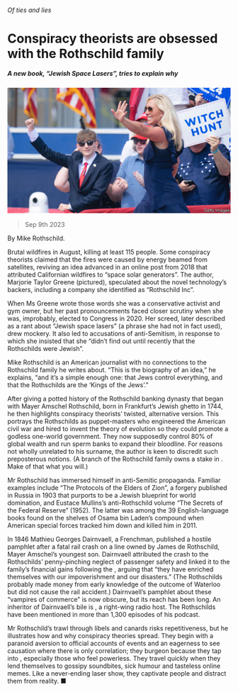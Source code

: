 ###### Of ties and lies

# Conspiracy theorists are obsessed with the Rothschild family 

##### A new book, “Jewish Space Lasers”, tries to explain why 

![image](images/20230916_CUP003.jpg) 

> Sep 9th 2023 

 By Mike Rothschild. 

Brutal wildfires  in August, killing at least 115 people. Some conspiracy theorists claimed that the fires were caused by energy beamed from satellites, reviving an idea advanced in an online post from 2018 that attributed Californian wildfires to “space solar generators”. The author, Marjorie Taylor Greene (pictured), speculated about the novel technology’s backers, including a company she identified as “Rothschild Inc”. 

When Ms Greene wrote those words she was a conservative activist and gym owner, but her past pronouncements faced closer scrutiny when she was, improbably, elected to Congress in 2020. Her screed, later described as a rant about “Jewish space lasers” (a phrase she had not in fact used), drew mockery. It also led to accusations of anti-Semitism, in response to which she insisted that she “didn’t find out until recently that the Rothschilds were Jewish”.

Mike Rothschild is an American journalist with no connections to the Rothschild family he writes about. “This is the biography of an idea,” he explains, “and it’s a simple enough one: that Jews control everything, and that the Rothschilds are the ‘Kings of the Jews’.” 

After giving a potted history of the Rothschild banking dynasty that began with Mayer Amschel Rothschild, born in Frankfurt’s Jewish ghetto in 1744, he then highlights conspiracy theorists’ twisted, alternative version. This portrays the Rothschilds as puppet-masters who engineered the American civil war and hired  to invent the theory of evolution so they could promote a godless one-world government. They now supposedly control 80% of global wealth and run sperm banks to expand their bloodline. For reasons not wholly unrelated to his surname, the author is keen to discredit such preposterous notions. (A branch of the Rothschild family owns a stake in . Make of that what you will.)

Mr Rothschild has immersed himself in anti-Semitic propaganda. Familiar examples include “The Protocols of the Elders of Zion”, a forgery published in Russia in 1903 that purports to be a Jewish blueprint for world domination, and Eustace Mullins’s anti-Rothschild volume “The Secrets of the Federal Reserve” (1952). The latter was among the 39 English-language books found on the shelves of Osama bin Laden’s compound when American special forces tracked him down and killed him in 2011. 

In 1846 Mathieu Georges Dairnvaell, a Frenchman, published a hostile pamphlet after a fatal rail crash on a line owned by James de Rothschild, Mayer Amschel’s youngest son. Dairnvaell attributed the crash to the Rothschilds’ penny-pinching neglect of passenger safety and linked it to the family’s financial gains following the , arguing that “they have enriched themselves with our impoverishment and our disasters.” (The Rothschilds probably made money from early knowledge of the outcome of Waterloo but did not cause the rail accident.) Dairnvaell’s pamphlet about these “vampires of commerce” is now obscure, but its reach has been long. An inheritor of Dairnvaell’s bile is , a right-wing radio host. The Rothschilds have been mentioned in more than 1,300 episodes of his podcast.

Mr Rothschild’s trawl through libels and canards risks repetitiveness, but he illustrates how and why conspiracy theories spread. They begin with a paranoid aversion to official accounts of events and an eagerness to see causation where there is only correlation; they burgeon because they tap into , especially those who feel powerless. They travel quickly when they lend themselves to gossipy soundbites, sick humour and tasteless online memes. Like a never-ending laser show, they captivate people and distract them from reality. ■


